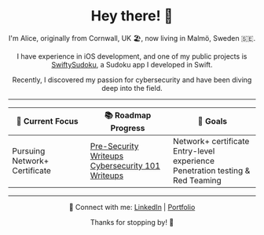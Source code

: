 <div align="center">

# Hey there! 👋

I'm Alice, originally from Cornwall, UK 🏖️, now living in Malmö, Sweden 🇸🇪.  

I have experience in iOS development, and one of my public projects is [SwiftySudoku](https://github.com/alicelouise95/SwiftySudoku), a Sudoku app I developed in Swift.  

Recently, I discovered my passion for cybersecurity and have been diving deep into the field.  

</div>

---

<div align="center">

| 🌱 Current Focus | 📚 Roadmap Progress | 🎯 Goals |
|-----------------|------------------|---------|
| Pursuing Network+ Certificate | [Pre-Security Writeups](https://github.com/alicelouise95/tryhackme-writeups-Pre-Security) <br> [Cybersecurity 101 Writeups](https://github.com/alicelouise95/TryHackMe-writeups-Cybersecurity101) | Network+ certificate <br> Entry-level experience <br> Penetration testing & Red Teaming |

</div>

---

<div align="center">

🔗 Connect with me: [LinkedIn](https://www.linkedin.com/in/alice-w-4742b5280/) | [Portfolio](https://alicedev.my.canva.site/)  

Thanks for stopping by! 🌟

</div>
